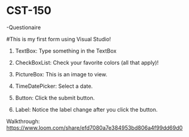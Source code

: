 # CST-150
-Questionaire

#This is my first form using Visual Studio!

1. TextBox: Type something in the TextBox

2. CheckBoxList: Check your favorite colors (all that apply)!

3. PictureBox: This is an image to view.

4. TimeDatePicker: Select a date.

5. Button: Click the submit button.

6. Label: Notice the label change after you click the button.

Walkthrough:
https://www.loom.com/share/efd7080a7e384953bd806a4f99dd69d0
